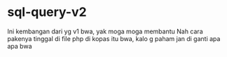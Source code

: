 # sql-query-v2
Ini kembangan dari yg v1 bwa,  yak moga moga membantu
Nah cara pakenya tinggal di file php di kopas itu bwa,  kalo g paham jan di ganti apa apa bwa
